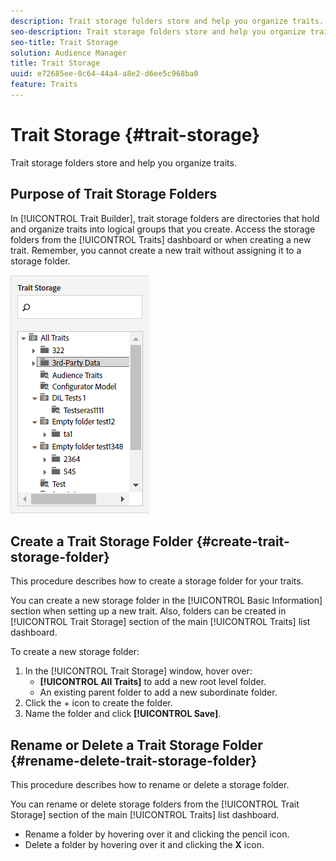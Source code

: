 ```yaml
---
description: Trait storage folders store and help you organize traits.
seo-description: Trait storage folders store and help you organize traits.
seo-title: Trait Storage
solution: Audience Manager
title: Trait Storage
uuid: e72685ee-0c64-44a4-a8e2-d6ee5c968ba0
feature: Traits
---
```


# Trait Storage {#trait-storage}

Trait storage folders store and help you organize traits.

<!-- c_tb_storage.xml -->

## Purpose of Trait Storage Folders

In [!UICONTROL Trait Builder], trait storage folders are directories that hold and organize traits into logical groups that you create. Access the storage folders from the [!UICONTROL Traits] dashboard or when creating a new trait. Remember, you cannot create a new trait without assigning it to a storage folder.

![](assets/tb_storage.png)

## Create a Trait Storage Folder {#create-trait-storage-folder}

This procedure describes how to create a storage folder for your traits.

<!-- t_tb_create_storage.xml -->

You can create a new storage folder in the [!UICONTROL Basic Information] section when setting up a new trait. Also, folders can be created in [!UICONTROL Trait Storage] section of the main [!UICONTROL Traits] list dashboard.

To create a new storage folder:

1. In the [!UICONTROL Trait Storage] window, hover over:
    * **[!UICONTROL All Traits]** to add a new root level folder.
    * An existing parent folder to add a new subordinate folder.
1. Click the + icon to create the folder.
1. Name the folder and click **[!UICONTROL Save]**.

## Rename or Delete a Trait Storage Folder {#rename-delete-trait-storage-folder}

This procedure describes how to rename or delete a storage folder.

<!-- t_tb_rename_delete_storage.xml -->

You can rename or delete storage folders from the [!UICONTROL Trait Storage] section of the main [!UICONTROL Traits] list dashboard.

* Rename a folder by hovering over it and clicking the pencil icon.
* Delete a folder by hovering over it and clicking the **X** icon.